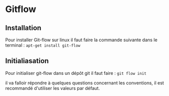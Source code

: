 # Gitflow

## Installation

Pour installer Git-flow sur linux il faut faire la commande suivante dans le terminal : `apt-get install git-flow`

## Initialiasation

Pour initialiser git-flow dans un dépôt git il faut faire : `git flow init`

il va falloir répondre à quelques questions concernant les conventions, il est recommandé d'utiliser les valeurs par défaut.

